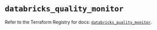 # `databricks_quality_monitor`

Refer to the Terraform Registry for docs: [`databricks_quality_monitor`](https://registry.terraform.io/providers/databricks/databricks/1.94.0/docs/resources/quality_monitor).

